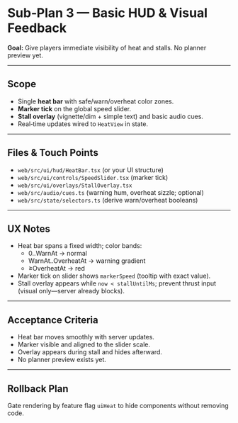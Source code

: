 # Sub‑Plan 3 — Basic HUD & Visual Feedback

**Goal:** Give players immediate visibility of heat and stalls. No planner preview yet.

---

## Scope
- Single **heat bar** with safe/warn/overheat color zones.
- **Marker tick** on the global speed slider.
- **Stall overlay** (vignette/dim + simple text) and basic audio cues.
- Real‑time updates wired to `HeatView` in state.

---

## Files & Touch Points
- `web/src/ui/hud/HeatBar.tsx` (or your UI structure)
- `web/src/ui/controls/SpeedSlider.tsx` (marker tick)
- `web/src/ui/overlays/StallOverlay.tsx`
- `web/src/audio/cues.ts` (warning hum, overheat sizzle; optional)
- `web/src/state/selectors.ts` (derive warn/overheat booleans)

---

## UX Notes
- Heat bar spans a fixed width; color bands:
  - 0..WarnAt → normal
  - WarnAt..OverheatAt → warning gradient
  - ≥OverheatAt → red
- Marker tick on slider shows `markerSpeed` (tooltip with exact value).
- Stall overlay appears while `now < stallUntilMs`; prevent thrust input (visual only—server already blocks).

---

## Acceptance Criteria
- Heat bar moves smoothly with server updates.
- Marker visible and aligned to the slider scale.
- Overlay appears during stall and hides afterward.
- No planner preview exists yet.

---

## Rollback Plan
Gate rendering by feature flag `uiHeat` to hide components without removing code.
